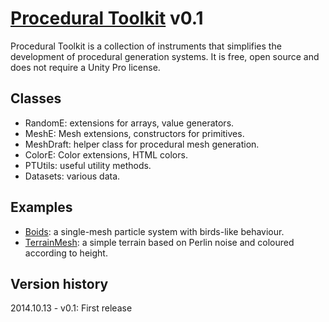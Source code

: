 # [Procedural Toolkit](https://github.com/Syomus/ProceduralToolkit) v0.1

Procedural Toolkit is a collection of instruments that simplifies the development of procedural generation systems. It is free, open source and does not require a Unity Pro license.

## Classes
* RandomE: extensions for arrays, value generators.
* MeshE: Mesh extensions, constructors for primitives.
* MeshDraft: helper class for procedural mesh generation.
* ColorE: Color extensions, HTML colors.
* PTUtils: useful utility methods.
* Datasets: various data.

## Examples
* [Boids](http://syomus.com/ProceduralToolkit/Boids.html): a single-mesh particle system with birds-like behaviour.
* [TerrainMesh](http://syomus.com/ProceduralToolkit/TerrainMesh.html): a simple terrain based on Perlin noise and coloured according to height.

## Version history
2014.10.13 - v0.1: First release
